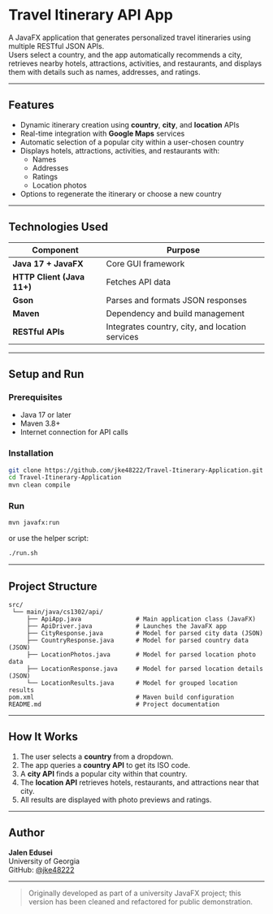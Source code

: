 # Travel Itinerary API App

A JavaFX application that generates personalized travel itineraries using multiple RESTful JSON APIs.  
Users select a country, and the app automatically recommends a city, retrieves nearby hotels, attractions, activities, and restaurants, and displays them with details such as names, addresses, and ratings.

---

## Features

- Dynamic itinerary creation using **country**, **city**, and **location** APIs  
- Real-time integration with **Google Maps** services  
- Automatic selection of a popular city within a user-chosen country  
- Displays hotels, attractions, activities, and restaurants with:
  - Names  
  - Addresses  
  - Ratings  
  - Location photos  
- Options to regenerate the itinerary or choose a new country

---

## Technologies Used

| Component | Purpose |
|------------|----------|
| **Java 17 + JavaFX** | Core GUI framework |
| **HTTP Client (Java 11+)** | Fetches API data |
| **Gson** | Parses and formats JSON responses |
| **Maven** | Dependency and build management |
| **RESTful APIs** | Integrates country, city, and location services |

---

## Setup and Run

### Prerequisites
- Java 17 or later  
- Maven 3.8+  
- Internet connection for API calls  

### Installation
```bash
git clone https://github.com/jke48222/Travel-Itinerary-Application.git
cd Travel-Itinerary-Application
mvn clean compile
```

### Run
```bash
mvn javafx:run
```
or use the helper script:
```bash
./run.sh
```

---

## Project Structure

```
src/
 └── main/java/cs1302/api/
     ├── ApiApp.java               # Main application class (JavaFX)
     ├── ApiDriver.java            # Launches the JavaFX app
     ├── CityResponse.java         # Model for parsed city data (JSON)
     ├── CountryResponse.java      # Model for parsed country data (JSON)
     ├── LocationPhotos.java       # Model for parsed location photo data
     ├── LocationResponse.java     # Model for parsed location details (JSON)
     └── LocationResults.java      # Model for grouped location results
pom.xml                            # Maven build configuration
README.md                          # Project documentation
```

---

## How It Works

1. The user selects a **country** from a dropdown.  
2. The app queries a **country API** to get its ISO code.  
3. A **city API** finds a popular city within that country.  
4. The **location API** retrieves hotels, restaurants, and attractions near that city.  
5. All results are displayed with photo previews and ratings.

---

## Author

**Jalen Edusei**  
University of Georgia  
GitHub: [@jke48222](https://github.com/jke48222)

---

> Originally developed as part of a university JavaFX project; this version has been cleaned and refactored for public demonstration.
